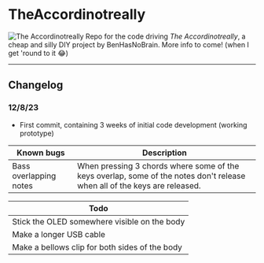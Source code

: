 # TheAccordinotreally
![The Accordinotreally](Images/mainDisplay.jpg)
Repo for the code driving _The Accordinotreally_, a cheap and silly DIY project by BenHasNoBrain. More info to come! (when I get 'round to it :joy:)

---

## Changelog
### 12/8/23
* First commit, containing 3 weeks of initial code development (working prototype)

|   Known bugs  |   Description |
|   ---         |   ---         |
| Bass overlapping notes    |   When pressing 3 chords where some of the keys overlap, some of the notes don't release when all of the keys are released.   |

|   Todo    |
|   ---     |
| Stick the OLED somewhere visible on the body  |
| Make a longer USB cable   |
| Make a bellows clip for both sides of the body |